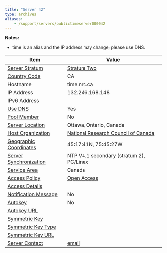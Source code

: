 ```yaml
---
title: "Server 42"
type: archives
aliases:
    - /support/servers/publictimeserver000042
---
```


**Notes:**

* 
    time is an alias and the IP address may change; please use DNS.

| Item | Value |
| ----- | ----- |
| [Server Stratum](/support/servers/serverstratum) | [Stratum Two](/support/servers/stratumtwotimeservers) |
| [Country Code](/support/servers/countrycode) | CA |
| Hostname |  time.nrc.ca |
| IP Address |  132.246.168.148 |
| IPv6 Address | |
| [Use DNS](/support/servers/usedns) | Yes |
| [Pool Member](/support/servers/poolmember) | No |
| [Server Location](/support/servers/serverlocation) |  Ottawa, Ontario, Canada |
| [Host Organization](/support/servers/hostorganization) |  [National Research Council of Canada](https://nrc.canada.ca/en) |
| [ Geographic Coordinates](/support/servers/geographiccoordinates) |  45:17:41N, 75:45:27W |
| [Server Synchronization](/support/servers/serversynchronization) |  NTP V4.1 secondary (stratum 2), PC/Linux  |
| [Service Area](/support/servers/servicearea) | Canada |
| [Access Policy](/support/servers/accesspolicy) | [Open Access](/support/servers/openaccess) |
| [Access Details](/support/servers/accessdetails) |  |
| [Notification Message](/support/servers/notificationmessage) | No |
| [Autokey](/support/servers/autokey) | No |
| [Autokey URL](/support/servers/autokeyurl) | |
| [Symmetric Key](/support/servers/symmetrickey) | |
| [Symmetric Key Type](/support/servers/symmetrickeytype) | |
| [Symmetric Key URL](/support/servers/symmetrickeyurl) | |
| [Server Contact](/support/servers/servercontact) | [email](mailto:time@nrc.ca) |